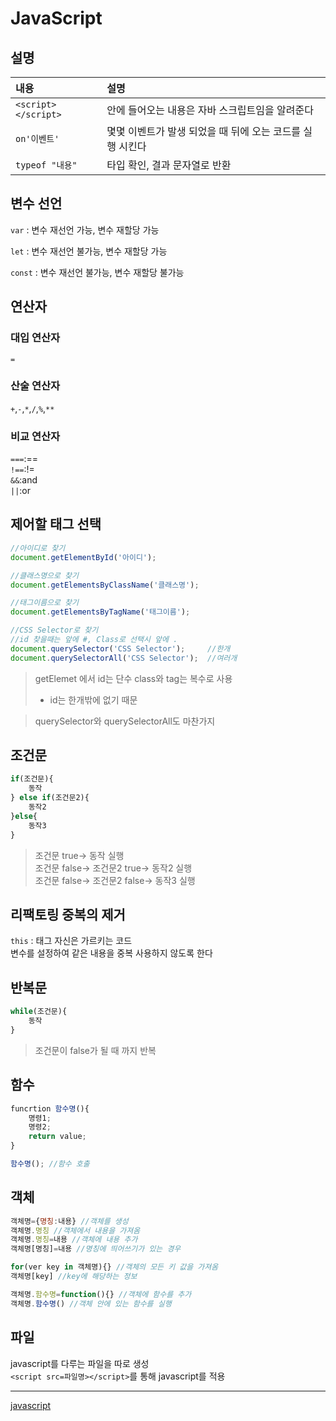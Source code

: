 # JavaScript
## 설명
|내용|설명|
|:--|:--|
|`<script></script>`|안에 들어오는 내용은 자바 스크립트임을 알려준다|
|`on'이벤트'`|몇몇 이벤트가 발생 되었을 때 뒤에 오는 코드를 실행 시킨다|
|`typeof "내용"`|타입 확인, 결과 문자열로 반환|

## 변수 선언
`var` : 변수 재선언 가능, 변수 재할당 가능

`let` : 변수 재선언 불가능, 변수 재할당 가능

`const` : 변수 재선언 불가능, 변수 재할당 불가능

## 연산자
### 대입 연산자
`=`
### 산술 연산자
`+`,`-`,`*`,`/`,`%`,`**`
### 비교 연산자
`===`:==<br>
`!==`:!=<br>
`&&`:and<br>
`||`:or



## 제어할 태그 선택
``` javascript
//아이디로 찾기
document.getElementById('아이디');

//클래스명으로 찾기
document.getElementsByClassName('클래스명');

//태그이름으로 찾기
document.getElementsByTagName('태그이름');

//CSS Selector로 찾기
//id 찾을때는 앞에 #, Class로 선택시 앞에 .
document.querySelector('CSS Selector');		//한개
document.querySelectorAll('CSS Selector');	//여러개
```
> getElemet 에서 id는 단수 class와 tag는 복수로 사용
>* id는 한개밖에 없기 때문

>querySelector와 querySelectorAll도 마찬가지

## 조건문
``` javascript
if(조건문){
    동작
} else if(조건문2){
    동작2
}else{
    동작3
}
```
>조건문 true-> 동작 실행<br>
조건문 false-> 조건문2 true-> 동작2 실행<br>
조건문 false-> 조건문2 false-> 동작3 실행

## 리팩토링 중복의 제거
`this` : 태그 자신은 가르키는 코드<br>
변수를 설정하여 같은 내용을 중복 사용하지 않도록 한다

## 반복문
``` javascript
while(조건문){
    동작
}
```
>조건문이 false가 될 때 까지 반복

## 함수
```javascript
funcrtion 함수명(){
    명령1;
    명령2;
    return value;
}

함수명(); //함수 호출
```

## 객체
```javascript
객체명={명칭:내용} //객체를 생성
객체명.명칭 //객체에서 내용을 가져옴
객체명.명칭=내용 //객체에 내용 추가
객체명[명칭]=내용 //명칭에 띄어쓰기가 있는 경우

for(ver key in 객체명){} //객체의 모든 키 값을 가져옴
객체명[key] //key에 해당하는 정보

객체명.함수명=function(){} //객체에 함수를 추가
객체명.함수명() //객체 안에 있는 함수를 실행
```

## 파일
javascript를 다루는 파일을 따로 생성<br>
`<script src=파일명></script>`를 통해 javascript를 적용

---
[javascript](https://opentutorials.org/course/3085/18868)